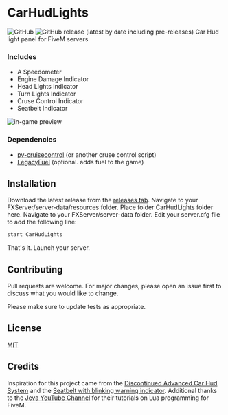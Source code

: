# CarHudLights
![GitHub](https://img.shields.io/github/license/MacRichards/CarHudLights) ![GitHub release (latest by date including pre-releases)](https://img.shields.io/github/v/release/MacRichards/CarHudLights?include_prereleases)
Car Hud light panel for FiveM servers

### Includes
- A Speedometer
- Engine Damage Indicator
- Head Lights Indicator
- Turn Lights Indicator
- Cruse Control Indicator
- Seatbelt Indicator

![in-game preview](https://forum.cfx.re/uploads/default/original/4X/1/b/3/1b37f15d9db61c6d5e74a2a46feab0264e7bc8c3.jpeg)

### Dependencies
- [pv-cruisecontrol](https://forum.cfx.re/t/release-cfx-fx-cruisecontrol/38840) (or another cruse control script)
- [LegacyFuel](https://github.com/InZidiuZ/LegacyFuel) (optional. adds fuel to the game)

## Installation
Download the latest release from the [releases tab](https://github.com/MacRichards/CarHudLights/releases). Navigate to your FXServer/server-data/resources folder. Place folder CarHudLights folder here. Navigate to your FXServer/server-data folder. Edit your server.cfg file to add the following line:
```python
start CarHudLights
```
That's it. Launch your server.

## Contributing
Pull requests are welcome. For major changes, please open an issue first to discuss what you would like to change.

Please make sure to update tests as appropriate.

## License
[MIT](https://choosealicense.com/licenses/mit/)

## Credits
Inspiration for this project came from the [Discontinued Advanced Car Hud System](https://forum.cfx.re/t/discontinued-advanced-car-hud-system-9-14-2017-v2/5179) and the [Seatbelt with blinking warning indicator](https://forum.cfx.re/t/release-seatbelt-with-blinking-warning-indicator/165354). Additional thanks to the [Jeva YouTube Channel](https://www.youtube.com/channel/UCI7x329xu2rLbtVvFPVIhiQ) for their tutorials on Lua programming for FiveM.
